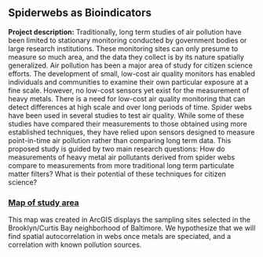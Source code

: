 ## Spiderwebs as Bioindicators

**Project description:** 
Traditionally, long term studies of air pollution have been limited to stationary monitoring conducted by government bodies or large research institutions. These monitoring sites can only presume to measure so much area, and the data they collect is by its nature spatially generalized. Air pollution has been a major area of study for citizen science efforts. The development of small, low-cost air quality monitors has enabled individuals and communities to examine their own particular exposure at a fine scale. However, no low-cost sensors yet exist for the measurement of heavy metals. There is a need for low-cost air quality monitoring that can detect differences at high scale and over long periods of time. Spider webs have been used in several studies to test air quality. While some of these studies have compared their measurements to those obtained using more established techniques, they have relied upon sensors designed to measure point-in-time air pollution rather than comparing long term data. This proposed study is guided by two main research questions: How do measurements of heavy metal air pollutants derived from spider webs compare to measurements from more traditional long term particulate matter filters? What is their potential of these techniques for citizen science? 

### [Map of study area](/metal_map_baltimore)

This map was created in ArcGIS displays the sampling sites selected in the Brooklyn/Curtis Bay neighborhood of Baltimore. We hypothesize that we will find spatial autocorrelation in webs once metals are speciated, and a correlation with known pollution sources. 


